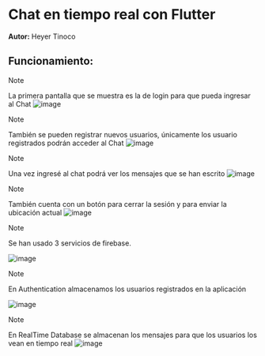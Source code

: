 # Chat en tiempo real con Flutter
**Autor:** Heyer Tinoco

## Funcionamiento:
> [!Note]
>
> La primera pantalla que se muestra es la de login para que pueda ingresar al Chat
![image](https://github.com/user-attachments/assets/2db17037-fa68-42d5-97a3-9255f1f1f650)

> [!Note]
>
> También se pueden registrar nuevos usuarios, únicamente los usuario registrados podrán acceder al Chat
![image](https://github.com/user-attachments/assets/7574ef04-b92e-4626-b021-69a5ddd414cc)

> [!Note]
>
> Una vez ingresé al chat podrá ver los mensajes que se han escrito
![image](https://github.com/user-attachments/assets/8b15c8b5-3bfc-432b-8820-139545e18235)

> [!Note]
>
> También cuenta con un botón para cerrar la sesión y para enviar la ubicación actual
![image](https://github.com/user-attachments/assets/4ddfef01-1ae4-4441-95ea-ab0a014ff2fb)

> [!Note]
>
> Se han usado 3 servicios de firebase.
> 
![image](https://github.com/user-attachments/assets/58d287ad-909a-4cd9-8d53-5cf02db27842)

> [!Note]
>
> En Authentication almacenamos los usuarios registrados en la aplicación
> 
![image](https://github.com/user-attachments/assets/22b0f690-0817-4bfc-8a2c-5a94ecea7e9a)

> [!Note]
>
> En RealTime Database se almacenan los mensajes para que los usuarios los vean en tiempo real
![image](https://github.com/user-attachments/assets/f374b7ec-113c-49ff-9d7e-978a1fdef0e3)
